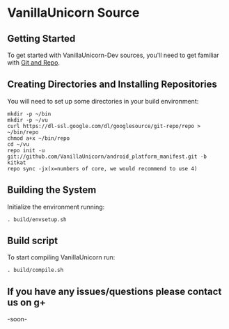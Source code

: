 VanillaUnicorn Source
===================

Getting Started
---------------
To get started with VanillaUnicorn-Dev sources, you'll need to get
familiar with [Git and Repo](http://source.android.com/source/version-control.html).


Creating Directories and Installing Repositories
------------------------------------------------

You will need to set up some directories in your build environment:


    mkdir -p ~/bin
    mkdir -p ~/vu
    curl https://dl-ssl.google.com/dl/googlesource/git-repo/repo > ~/bin/repo
    chmod a+x ~/bin/repo
    cd ~/vu
    repo init -u git://github.com/VanillaUnicorn/android_platform_manifest.git -b kitkat
    repo sync -jx(x=numbers of core, we would recommend to use 4)

Building the System
-------------------

Initialize the environment running:

    . build/envsetup.sh


Build script
-------------

To start compiling VanillaUnicorn run:

    . build/compile.sh

If you have any issues/questions please contact us on g+
--------------------------------------------------------
-soon-
